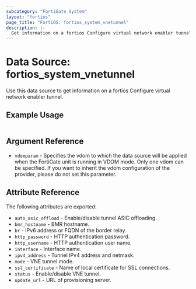 ```yaml
---
subcategory: "FortiGate System"
layout: "fortios"
page_title: "FortiOS: fortios_system_vnetunnel"
description: |-
  Get information on a fortios Configure virtual network enabler tunnel.
---
```


# Data Source: fortios_system_vnetunnel
Use this data source to get information on a fortios Configure virtual network enabler tunnel.


## Example Usage

```hcl

```

## Argument Reference

* `vdomparam` - Specifies the vdom to which the data source will be applied when the FortiGate unit is running in VDOM mode. Only one vdom can be specified. If you want to inherit the vdom configuration of the provider, please do not set this parameter.

## Attribute Reference

The following attributes are exported:

* `auto_asic_offload` - Enable/disable tunnel ASIC offloading.
* `bmr_hostname` - BMR hostname.
* `br` - IPv6 address or FQDN of the border relay.
* `http_password` - HTTP authentication password.
* `http_username` - HTTP authentication user name.
* `interface` - Interface name.
* `ipv4_address` - Tunnel IPv4 address and netmask.
* `mode` - VNE tunnel mode.
* `ssl_certificate` - Name of local certificate for SSL connections.
* `status` - Enable/disable VNE tunnel.
* `update_url` - URL of provisioning server.
